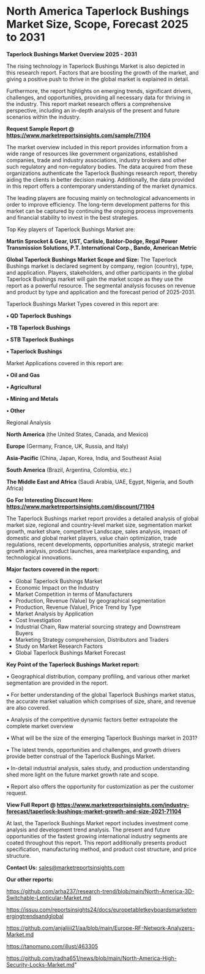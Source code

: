 # North America Taperlock Bushings Market Size, Scope, Forecast 2025 to 2031

<Strong> Taperlock Bushings Market Overview 2025 - 2031</strong>

The rising technology in Taperlock Bushings Market is also depicted in this research report. Factors that are boosting the growth of the market, and giving a positive push to thrive in the global market is explained in detail.

Furthermore, the report highlights on emerging trends, significant drivers, challenges, and opportunities, providing all necessary data for thriving in the industry. This report market research offers a comprehensive perspective, including an in-depth analysis of the present and future scenarios within the industry.

<strong>Request Sample Report @ <a href=https://www.marketreportsinsights.com/sample/71104>https://www.marketreportsinsights.com/sample/71104</a></strong>

The market overview included in this report provides information from a wide range of resources like government organizations, established companies, trade and industry associations, industry brokers and other such regulatory and non-regulatory bodies. The data acquired from these organizations authenticate the Taperlock Bushings research report, thereby aiding the clients in better decision making. Additionally, the data provided in this report offers a contemporary understanding of the market dynamics.

The leading players are focusing mainly on technological advancements in order to improve efficiency. The long-term development patterns for this market can be captured by continuing the ongoing process improvements and financial stability to invest in the best strategies.

Top Key players of Taperlock Bushings Market are:

<strong>Martin Sprocket & Gear, UST, Carlisle, Baldor-Dodge, Regal Power Transmission Solutions, P.T. International Corp., Bando, American Metric</strong>

<strong><b>Global Taperlock Bushings Market Scope and Size:</b></strong>
The Taperlock Bushings market is declared segment by company, region (country), type, and application. Players, stakeholders, and other participants in the global Taperlock Bushings market will gain the market scope as they use the report as a powerful resource. The segmental analysis focuses on revenue and product by type and application and the forecast period of 2025-2031.

Taperlock Bushings Market Types covered in this report are:

<strong>• QD Taperlock Bushings

• TB Taperlock Bushings

• STB Taperlock Bushings

• Taperlock Bushings</strong>

Market Applications covered in this report are:

<strong>• Oil and Gas

• Agricultural

• Mining and Metals

• Other</strong> 

Regional Analysis

<strong>North America</strong> (the United States, Canada, and Mexico)

<strong>Europe</strong> (Germany, France, UK, Russia, and Italy)

<strong>Asia-Pacific</strong> (China, Japan, Korea, India, and Southeast Asia)

<strong>South America</strong> (Brazil, Argentina, Colombia, etc.)

<strong>The Middle East and Africa</strong> (Saudi Arabia, UAE, Egypt, Nigeria, and South Africa)

<strong>Go For Interesting Discount Here: <a href=https://www.marketreportsinsights.com/discount/71104>https://www.marketreportsinsights.com/discount/71104</a></strong>

The Taperlock Bushings market report provides a detailed analysis of global market size, regional and country-level market size, segmentation market growth, market share, competitive Landscape, sales analysis, impact of domestic and global market players, value chain optimization, trade regulations, recent developments, opportunities analysis, strategic market growth analysis, product launches, area marketplace expanding, and technological innovations.

<strong><b>Major factors covered in the report:</b></strong>
<ul>
  <li>Global Taperlock Bushings Market </li>
  <li>Economic Impact on the Industry</li>
  <li>Market Competition in terms of Manufacturers</li>
  <li>Production, Revenue (Value) by geographical segmentation</li>
  <li>Production, Revenue (Value), Price Trend by Type</li>
  <li>Market Analysis by Application</li>
  <li>Cost Investigation</li>
  <li>Industrial Chain, Raw material sourcing strategy and Downstream Buyers</li>
  <li>Marketing Strategy comprehension, Distributors and Traders</li>
  <li>Study on Market Research Factors</li>
  <li>Global Taperlock Bushings Market Forecast</li>
</ul>

<strong><b>Key Point of the Taperlock Bushings Market report:</b></strong>

• Geographical distribution, company profiling, and various other market segmentation are provided in the report.

• For better understanding of the global Taperlock Bushings market status, the accurate market valuation which comprises of size, share, and revenue are also covered.

• Analysis of the competitive dynamic factors better extrapolate the complete market overview

• What will be the size of the emerging Taperlock Bushings market in 2031?

• The latest trends, opportunities and challenges, and growth drivers provide better construal of the Taperlock Bushings Market.

• In-detail industrial analysis, sales study, and production understanding shed more light on the future market growth rate and scope.

• Report also offers the opportunity for customization as per the customer request.

<strong><b>View Full Report @ <a href=https://www.marketreportsinsights.com/industry-forecast/taperlock-bushings-market-growth-and-size-2021-71104>https://www.marketreportsinsights.com/industry-forecast/taperlock-bushings-market-growth-and-size-2021-71104</a></b></strong>


At last, the Taperlock Bushings Market report includes investment come analysis and development trend analysis. The present and future opportunities of the fastest growing international industry segments are coated throughout this report. This report additionally presents product specification, manufacturing method, and product cost structure, and price structure.

<strong>Contact Us:</strong>
sales@marketreportsinsights.com

<strong>Our other reports:</strong>

<a href=https://github.com/arha237/research-trend/blob/main/North-America-3D-Switchable-Lenticular-Market.md>https://github.com/arha237/research-trend/blob/main/North-America-3D-Switchable-Lenticular-Market.md</a>

<a href=https://issuu.com/reportsinsights24/docs/europetabletkeyboardsmarketemergingtrendsandglobal>https://issuu.com/reportsinsights24/docs/europetabletkeyboardsmarketemergingtrendsandglobal</a>

<a href=https://github.com/anjaliiii21/aa/blob/main/Europe-RF-Network-Analyzers-Market.md>https://github.com/anjaliiii21/aa/blob/main/Europe-RF-Network-Analyzers-Market.md</a>

<a href=https://tanomuno.com/illust/463305>https://tanomuno.com/illust/463305</a>

<a href=https://github.com/radha651/news/blob/main/North-America-High-Security-Locks-Market.md>https://github.com/radha651/news/blob/main/North-America-High-Security-Locks-Market.md</a>"
